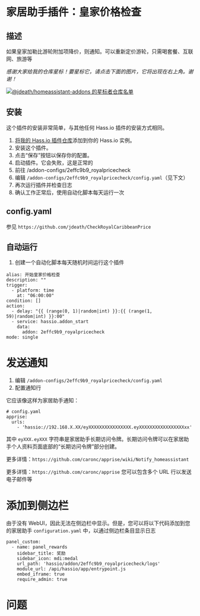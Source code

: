 # 家居助手插件：皇家价格检查

## 描述
如果皇家加勒比游轮附加项降价，则通知。可以重新定价游轮，只需喝套餐、互联网、旅游等

_感谢大家给我的仓库星标！要星标它，请点击下面的图片，它将出现在右上角。谢谢！_

[![@jdeath/homeassistant-addons 的星标者仓库名单](https://reporoster.com/stars/jdeath/homeassistant-addons)](https://github.com/jdeath/homeassistant-addons/stargazers)


## 安装

这个插件的安装非常简单，与其他任何 Hass.io 插件的安装方式相同。

1. [将我的 Hass.io 插件仓库][repository]添加到你的 Hass.io 实例。
1. 安装这个插件。
1. 点击“保存”按钮以保存你的配置。
1. 启动插件。它会失败，这是正常的
1. 前往 /addon-configs/2effc9b9_royalpricecheck
1. 编辑 `/addon-configs/2effc9b9_royalpricecheck/config.yaml`（见下文）
1. 再次运行插件并检查日志
1. 确认工作正常后，使用自动化脚本每天运行一次

## config.yaml
参见 `https://github.com/jdeath/CheckRoyalCaribbeanPrice`

## 自动运行
1. 创建一个自动化脚本每天随机时间运行这个插件

```
alias: 开始皇家价格检查
description: ""
trigger:
  - platform: time
    at: "06:00:00"
condition: []
action:
  - delay: "{{ (range(0, 1)|random|int) }}:{{ (range(1, 59)|random|int) }}:00"
  - service: hassio.addon_start
    data:
      addon: 2effc9b9_royalpricecheck
mode: single
```

# 发送通知
1. 编辑 `/addon-configs/2effc9b9_royalpricecheck/config.yaml`
1. 配置通知行

它应该像这样为家居助手通知：

```
# config.yaml
apprise:
  urls:
    - 'hassio://192.168.X.XX/eyXXXXXXXXXXXXXXXX.eyXXXXXXXXXXXXXXXXXxx'
```

其中 `eyXXX.eyXXX` 字符串是家居助手长期访问令牌。长期访问令牌可以在家居助手个人资料页面底部的“长期访问令牌”部分创建。

更多详情：`https://github.com/caronc/apprise/wiki/Notify_homeassistant`

更多详情：`https://github.com/caronc/apprise` 您可以包含多个 URL 行以发送电子邮件等

# 添加到侧边栏
由于没有 WebUI，因此无法在侧边栏中显示。但是，您可以将以下代码添加到您的家居助手 `configuration.yaml` 中，以通过侧边栏条目显示日志

```
panel_custom:
  - name: panel_rewards
    sidebar_title: 奖励
    sidebar_icon: mdi:medal
    url_path: 'hassio/addon/2effc9b9_royalpricecheck/logs'
    module_url: /api/hassio/app/entrypoint.js
    embed_iframe: true
    require_admin: true
```

# 问题


[repository]: https://github.com/jdeath/homeassistant-addons